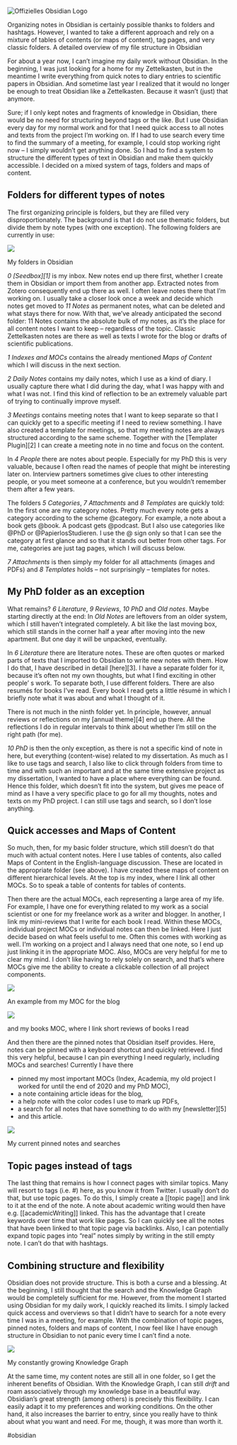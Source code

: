![Offizielles Obsidian Logo](https://papierlos-studieren.net/wp-content/uploads/2020/08/logo-fat-discord-666x525.png) 

Organizing notes in Obsidian is certainly possible thanks to folders and hashtags. However, I wanted to take a different approach and rely on a mixture of tables of contents (or maps of content), tag pages, and very classic folders. A detailed overview of my file structure in Obsidian

For about a year now, I can’t imagine my daily work without Obsidian. In the beginning, I was just looking for a home for my Zettelkasten, but in the meantime I write everything from quick notes to diary entries to scientific papers in Obsidian. And sometime last year I realized that it would no longer be enough to treat Obsidian like a Zettelkasten. Because it wasn’t (just) that anymore.

Sure; if I only kept notes and fragments of knowledge in Obsidian, there would be no need for structuring beyond tags or the like. But I use Obsidian every day for my normal work and for that I need quick access to all notes and texts from the project I’m working on. If I had to use search every time to find the summary of a meeting, for example, I could stop working right now – I simply wouldn’t get anything done. So I had to find a system to structure the different types of text in Obsidian and make them quickly accessible. I decided on a mixed system of tags, folders and maps of content.

## Folders for different types of notes

The first organizing principle is folders, but they are filled very disproportionately. The background is that I do not use thematic folders, but divide them by note types (with one exception). The following folders are currently in use:

![](https://papierlos-studieren.net/wp-content/uploads/2021/03/Ordner.png)

My folders in Obsidian

_0 \[Seedbox\]\[1\]_ is my inbox. New notes end up there first, whether I create them in Obsidian or import them from another app. Extracted notes from Zotero consequently end up there as well. I often leave notes there that I’m working on. I usually take a closer look once a week and decide which notes get moved to _11 Notes_ as permanent notes, what can be deleted and what stays there for now. With that, we’ve already anticipated the second folder: 11 Notes contains the absolute bulk of my notes, as it’s the place for all content notes I want to keep – regardless of the topic. Classic Zettelkasten notes are there as well as texts I wrote for the blog or drafts of scientific publications.

_1 Indexes and MOCs_ contains the already mentioned _Maps of Content_ which I will discuss in the next section.

_2 Daily Notes_ contains my daily notes, which I use as a kind of diary. I usually capture there what I did during the day, what I was happy with and what I was not. I find this kind of reflection to be an extremely valuable part of trying to continually improve myself.

_3 Meetings_ contains meeting notes that I want to keep separate so that I can quickly get to a specific meeting if I need to review something. I have also created a template for meetings, so that my meeting notes are always structured according to the same scheme. Together with the \[Templater Plugin\]\[2\] I can create a meeting note in no time and focus on the content.

In _4 People_ there are notes about people. Especially for my PhD this is very valuable, because I often read the names of people that might be interesting later on. Interview partners sometimes give clues to other interesting people, or you meet someone at a conference, but you wouldn’t remember them after a few years.

The folders _5 Categories_, _7 Attachments_ and _8 Templates_ are quickly told: In the first one are my category notes. Pretty much every note gets a category according to the scheme @category. For example, a note about a book gets @book. A podcast gets @podcast. But I also use categories like @PhD or @PapierlosStudieren. I use the @ sign only so that I can see the category at first glance and so that it stands out better from other tags. For me, categories are just tag pages, which I will discuss below.

_7 Attachments_ is then simply my folder for all attachments (images and PDFs) and _8 Templates_ holds – not surprisingly – templates for notes.

## My PhD folder as an exception

What remains? _6 Literature_, _9 Reviews_, _10 PhD_ and _Old notes_. Maybe starting directly at the end: In _Old Notes_ are leftovers from an older system, which I still haven’t integrated completely. A bit like the last moving box, which still stands in the corner half a year after moving into the new apartment. But one day it will be unpacked, eventually.

In _6 Literature_ there are literature notes. These are often quotes or marked parts of texts that I imported to Obsidian to write new notes with them. How I do that, I have described in detail \[here\]\[3\]. I have a separate folder for it, because it’s often not my own thoughts, but what I find exciting in other people’ s work. To separate both, I use different folders. There are also resumés for books I’ve read. Every book I read gets a little résumé in which I briefly note what it was about and what I thought of it.

There is not much in the ninth folder yet. In principle, however, annual reviews or reflections on my \[annual theme\]\[4\] end up there. All the reflections I do in regular intervals to think about whether I’m still on the right path (for me).

_10 PhD_ is then the only exception, as there is not a specific kind of note in here, but everything (content-wise) related to my dissertation. As much as I like to use tags and search, I also like to click through folders from time to time and with such an important and at the same time extensive project as my dissertation, I wanted to have a place where everything can be found. Hence this folder, which doesn’t fit into the system, but gives me peace of mind as I have a very specific place to go for all my thoughts, notes and texts on my PhD project. I can still use tags and search, so I don’t lose anything.

## Quick accesses and Maps of Content

So much, then, for my basic folder structure, which still doesn’t do that much with actual content notes. Here I use tables of contents, also called Maps of Content in the English-language discussion. These are located in the appropriate folder (see above). I have created these maps of content on different hierarchical levels. At the top is my index, where I link all other MOCs. So to speak a table of contents for tables of contents.

Then there are the actual MOCs, each representing a large area of my life. For example, I have one for everything related to my work as a social scientist or one for my freelance work as a writer and blogger. In another, I link my mini-reviews that I write for each book I read. Within these MOCs, individual project MOCs or individual notes can then be linked. Here I just decide based on what feels useful to me. Often this comes with working as well. I’m working on a project and I always need that one note, so I end up just linking it in the appropriate MOC. Also, MOCs are very helpful for me to clear my mind. I don’t like having to rely solely on search, and that’s where MOCs give me the ability to create a clickable collection of all project components.

![](https://papierlos-studieren.net/wp-content/uploads/2021/03/Papierlos-MOC-948x1024.png)

An example from my MOC for the blog

![](https://papierlos-studieren.net/wp-content/uploads/2021/03/Buecher-MOC-949x1024.png)

and my books MOC, where I link short reviews of books I read

And then there are the pinned notes that Obsidian itself provides. Here, notes can be pinned with a keyboard shortcut and quickly retrieved. I find this very helpful, because I can pin everything I need regularly, including MOCs and searches! Currently I have there

-   pinned my most important MOCs (Index, Academia, my old project I worked for until the end of 2020 and my PhD MOC),
-   a note containing article ideas for the blog,
-   a help note with the color codes I use to mark up PDFs,
-   a search for all notes that have something to do with my \[newsletter\]\[5\]
-   and this article.

![](https://papierlos-studieren.net/wp-content/uploads/2021/03/Gepinnte-Notizen-1.png)

My current pinned notes and searches

## Topic pages instead of tags

The last thing that remains is how I connect pages with similar topics. Many will resort to tags (i.e. #) here, as you know it from Twitter. I usually don’t do that, but use topic pages. To do this, I simply create a \[\[topic page\]\] and link to it at the end of the note. A note about academic writing would then have e.g. \[\[academicWriting\]\] linked. This has the advantage that I create keywords over time that work like pages. So I can quickly see all the notes that have been linked to that topic page via backlinks. Also, I can potentially expand topic pages into “real” notes simply by writing in the still empty note. I can’t do that with hashtags.

## Combining structure and flexibility

Obsidian does not provide structure. This is both a curse and a blessing. At the beginning, I still thought that the search and the Knowledge Graph would be completely sufficient for me. However, from the moment I started using Obsidian for my daily work, I quickly reached its limits. I simply lacked quick access and overviews so that I didn’t have to search for a note every time I was in a meeting, for example. With the combination of topic pages, pinned notes, folders and maps of content, I now feel like I have enough structure in Obsidian to not panic every time I can’t find a note.

![](https://papierlos-studieren.net/wp-content/uploads/2021/03/Knowledge-Graph-947x1024.png)

My constantly growing Knowledge Graph

At the same time, my content notes are still all in one folder, so I get the inherent benefits of Obsidian. With the Knowledge Graph, I can still _drift_ and roam associatively through my knowledge base in a beautiful way. Obsidian’s great strength (among others) is precisely this flexibility. I can easily adapt it to my preferences and working conditions. On the other hand, it also increases the barrier to entry, since you really have to think about what you want and need. For me, though, it was more than worth it.

#obsidian 